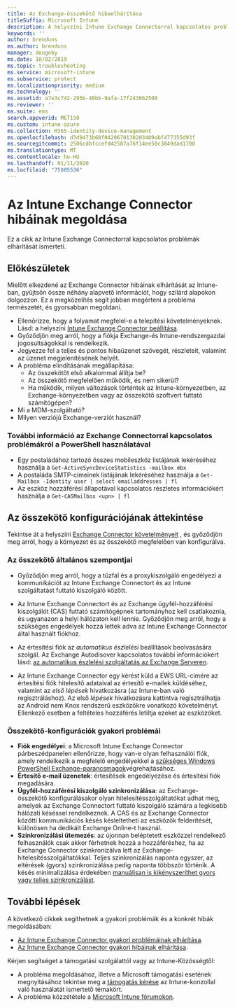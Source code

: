 ```yaml
---
title: Az Exchange-összekötő hibaelhárítása
titleSuffix: Microsoft Intune
description: A helyszíni Intune Exchange Connectorral kapcsolatos problémák elhárítása.
keywords: ''
author: brenduns
ms.author: brenduns
manager: dougeby
ms.date: 10/02/2019
ms.topic: troubleshooting
ms.service: microsoft-intune
ms.subservice: protect
ms.localizationpriority: medium
ms.technology: ''
ms.assetid: a7e3c742-295b-40bb-9afa-17f243062500
ms.reviewer: ''
ms.suite: ems
search.appverid: MET150
ms.custom: intune-azure
ms.collection: M365-identity-device-management
ms.openlocfilehash: d3d9473b68f0420670130203409abf477355d93f
ms.sourcegitcommit: 2506cdbfccefd42587a76f14ee50c3849dad1708
ms.translationtype: MT
ms.contentlocale: hu-HU
ms.lasthandoff: 01/11/2020
ms.locfileid: "75885536"
---
```

# <a name="troubleshoot-the-intune-exchange-connector"></a>Az Intune Exchange Connector hibáinak megoldása

Ez a cikk az Intune Exchange Connectorral kapcsolatos problémák elhárítását ismerteti.

## <a name="before-you-start"></a>Előkészületek

Mielőtt elkezdené az Exchange Connector hibáinak elhárítását az Intune-ban, gyűjtsön össze néhány alapvető információt, hogy szilárd alapokon dolgozzon. Ez a megközelítés segít jobban megérteni a probléma természetét, és gyorsabban megoldani.

- Ellenőrizze, hogy a folyamat megfelel-e a telepítési követelményeknek. Lásd: a helyszíni [Intune Exchange Connector beállítása](exchange-connector-install.md).
- Győződjön meg arról, hogy a fiókja Exchange-és Intune-rendszergazdai jogosultságokkal is rendelkezik.
- Jegyezze fel a teljes és pontos hibaüzenet szövegét, részleteit, valamint az üzenet megjelenítésének helyét.
- A probléma elindításának megállapítása: 
  - Az összekötőt első alkalommal állítja be? 
  - Az összekötő megfelelően működik, és nem sikerül?
  - Ha működik, milyen változások történtek az Intune-környezetben, az Exchange-környezetben vagy az összekötő szoftvert futtató számítógépen?
- Mi a MDM-szolgáltató?
- Milyen verziójú Exchange-verziót használ?

### <a name="use-powershell-to-get-more-data-on-exchange-connector-issues"></a>További információ az Exchange Connectorral kapcsolatos problémákról a PowerShell használatával

- Egy postaládához tartozó összes mobileszköz listájának lekéréséhez használja a `Get-ActiveSyncDeviceStatistics -mailbox mbx`
- A postaláda SMTP-címeinek listájának lekéréséhez használja a `Get-Mailbox -Identity user | select emailaddresses | fl`
- Az eszköz hozzáférési állapotával kapcsolatos részletes információkért használja a `Get-CASMailbox <upn> | fl`

## <a name="review-the-connector-configuration"></a>Az összekötő konfigurációjának áttekintése

Tekintse át a helyszíni [Exchange Connector követelményeit](exchange-connector-install.md#intune-exchange-connector-requirements) , és győződjön meg arról, hogy a környezet és az összekötő megfelelően van konfigurálva. 

### <a name="general-considerations-for-the-connector"></a>Az összekötő általános szempontjai

- Győződjön meg arról, hogy a tűzfal és a proxykiszolgáló engedélyezi a kommunikációt az Intune Exchange Connectort és az Intune szolgáltatást futtató kiszolgáló között.

- Az Intune Exchange Connectort és az Exchange ügyfél-hozzáférési kiszolgálót (CAS) futtató számítógépnek tartományhoz kell csatlakoznia, és ugyanazon a helyi hálózaton kell lennie. Győződjön meg arról, hogy a szükséges engedélyek hozzá lettek adva az Intune Exchange Connector által használt fiókhoz.

- Az értesítési fiók az *automatikus észlelési* beállítások beolvasására szolgál. Az Exchange Autodisover kapcsolatos további információkért lásd: [az automatikus észlelési szolgáltatás az Exchange Serveren](https://docs.microsoft.com/exchange/architecture/client-access/autodiscover?view=exchserver-2016).

- Az Intune Exchange Connector egy kérést küld a EWS URL-címére az értesítési fiók hitelesítő adataival az értesítő e-mailek küldéséhez, valamint az *első lépések* hivatkozásra (az Intune-ban való regisztráláshoz). Az első *lépések* hivatkozásra kattintva regisztrálhatja az Android nem Knox rendszerű eszközökre vonatkozó követelményt. Ellenkező esetben a feltételes hozzáférés letiltja ezeket az eszközöket.

### <a name="common-issues-for-connector-configurations"></a>Összekötő-konfigurációk gyakori problémái

- **Fiók engedélyei**: a Microsoft Intune Exchange Connector párbeszédpanelen ellenőrizze, hogy van-e olyan felhasználói fiók, amely rendelkezik a megfelelő engedélyekkel a [szükséges Windows PowerShell Exchange-parancsmagok](exchange-connector-install.md#exchange-cmdlet-requirements)végrehajtásához.
- **Értesítő e-mail üzenetek**: értesítések engedélyezése és értesítési fiók megadására.
- **Ügyfél-hozzáférési kiszolgáló szinkronizálása**: az Exchange-összekötő konfigurálásakor olyan hitelesítésszolgáltatókat adhat meg, amelyek az Exchange Connectort futtató kiszolgáló számára a legkisebb hálózati késéssel rendelkeznek. A CAS és az Exchange Connector közötti kommunikációs késés késleltetheti az eszközök felderítését, különösen ha dedikált Exchange Online-t használ.
- **Szinkronizálási ütemezés**: az újonnan beléptetett eszközzel rendelkező felhasználók csak akkor férhetnek hozzá a hozzáféréshez, ha az Exchange Connector szinkronizálva lett az Exchange-hitelesítésszolgáltatókkal. Teljes szinkronizálás naponta egyszer, az eltérések (gyors) szinkronizálása pedig naponta többször történik. A késés minimalizálása érdekében [manuálisan is kikényszeríthet gyors vagy teljes szinkronizálást](exchange-connector-install.md#manually-force-a-quick-sync-or-full-sync).

## <a name="next-steps"></a>További lépések
A következő cikkek segíthetnek a gyakori problémák és a konkrét hibák megoldásában:

- [Az Intune Exchange Connector gyakori problémáinak elhárítása](troubleshoot-exchange-connector-common-problems.md).
- [Az Intune Exchange Connector gyakori hibáinak elhárítása](troubleshoot-exchange-connector-common-errors.md).

Kérjen segítséget a támogatási szolgálattól vagy az Intune-Közösségtől:

- A probléma megoldásához, illetve a Microsoft támogatási esetének megnyitásához tekintse meg a [támogatás kérése](../fundamentals/get-support.md) az Intune-konzollal való használatát ismertető témakört. 
- A probléma közzététele a [Microsoft Intune fórumokon](https://social.technet.microsoft.com/Forums/en-US/home?forum=microsoftintuneprod).  
